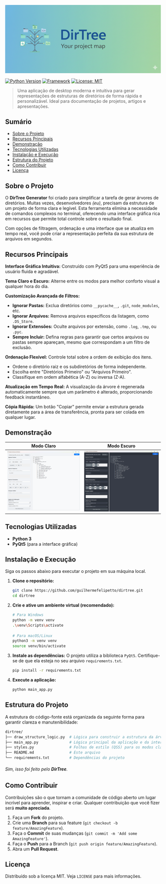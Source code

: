 ![logo-banner.png](imagens/logo-banner.png)

[![Python Version](https://img.shields.io/badge/python-3.12%2B-blue.svg)](https://www.python.org/downloads/)
[![Framework](https://img.shields.io/badge/Framework-PyQt5-green.svg)](https://riverbankcomputing.com/software/pyqt/)
[![License: MIT](https://img.shields.io/badge/License-MIT-yellow.svg)](https://opensource.org/licenses/MIT)

> Uma aplicação de desktop moderna e intuitiva para gerar representações de estruturas de diretórios de forma rápida e personalizável. Ideal para documentação de projetos, artigos e apresentações.

## Sumário

- [Sobre o Projeto](#sobre-o-projeto)
- [Recursos Principais](#recursos-principais)
- [Demonstração](#demonstração)
- [Tecnologias Utilizadas](#tecnologias-utilizadas)
- [Instalação e Execução](#instalação-e-execução)
- [Estrutura do Projeto](#estrutura-do-projeto)
- [Como Contribuir](#como-contribuir)
- [Licença](#licença)

## Sobre o Projeto

O **DirTree Generator** foi criado para simplificar a tarefa de gerar árvores de diretórios. Muitas vezes, desenvolvedores _(eu)_, precisam da estrutura de um projeto de forma clara e legível. Esta ferramenta elimina a necessidade de comandos complexos no terminal, oferecendo uma interface gráfica rica em recursos que permite total controle sobre o resultado final.

Com opções de filtragem, ordenação e uma interface que se atualiza em tempo real, você pode criar a representação perfeita da sua estrutura de arquivos em segundos.

## Recursos Principais

**Interface Gráfica Intuitiva:** Construído com PyQt5 para uma experiência de usuário fluida e agradável.

**Tema Claro e Escuro:** Alterne entre os modos para melhor conforto visual a qualquer hora do dia.

**Customização Avançada de Filtros:**
- **Ignorar Pastas:** Exclua diretórios como `__pycache__`, `.git`, `node_modules`, etc.
- **Ignorar Arquivos:** Remova arquivos específicos da listagem, como `.DS_Store`.
- **Ignorar Extensões:** Oculte arquivos por extensão, como `.log`, `.tmp`, ou `.pyc`.
- **Sempre Incluir:** Defina regras para garantir que certos arquivos ou pastas sempre apareçam, mesmo que correspondam a um filtro de exclusão.

**Ordenação Flexível:** Controle total sobre a ordem de exibição dos itens.
- Ordene o diretório raiz e os subdiretórios de forma independente.
- Escolha entre "Diretórios Primeiro" ou "Arquivos Primeiro".
- Classifique em ordem alfabética (A-Z) ou inversa (Z-A).

**Atualização em Tempo Real:** A visualização da árvore é regenerada automaticamente sempre que um parâmetro é alterado, proporcionando feedback instantâneo.

**Cópia Rápida:** Um botão "Copiar" permite enviar a estrutura gerada diretamente para a área de transferência, pronta para ser colada em qualquer lugar.

## Demonstração

| Modo Claro | Modo Escuro |
| :---: | :---: |
| *![Screenshot do Modo Claro](imagens/modo_claro.png)* | *![Screenshot do Modo Escuro](imagens/modo_escuro.png)* |

## Tecnologias Utilizadas

- **Python 3**
- **PyQt5** (para a interface gráfica)

## Instalação e Execução

Siga os passos abaixo para executar o projeto em sua máquina local.

1.  **Clone o repositório:**
    ```bash
    git clone https://github.com/guilhermefelipetto/dirtree.git
    cd dirtree
    ```

2.  **Crie e ative um ambiente virtual (recomendado):**
    ```bash
    # Para Windows
    python -m venv venv
    .\venv\Scripts\activate

    # Para macOS/Linux
    python3 -m venv venv
    source venv/bin/activate
    ```

3.  **Instale as dependências:**
    O projeto utiliza a biblioteca `PyQt5`. Certifique-se de que ela esteja no seu arquivo `requirements.txt`.
    ```bash
    pip install -r requirements.txt
    ```

4.  **Execute a aplicação:**
    ```bash
    python main_app.py
    ```

## Estrutura do Projeto

A estrutura do código-fonte está organizada da seguinte forma para garantir clareza e manutenibilidade:

```bash
dirtree/
├── draw_structure_logic.py  # Lógica para construir a estrutura da árvore
├── main_app.py              # Lógica principal da aplicação e da interface gráfica
├── styles.py                # Folhas de estilo (QSS) para os modos claro e escuro
├── README.md                # Este arquivo
└── requirements.txt         # Dependências do projeto
```
###### _Sim, isso foi feito pelo **DirTree**._

## Como Contribuir

Contribuições são o que tornam a comunidade de código aberto um lugar incrível para aprender, inspirar e criar. Qualquer contribuição que você fizer será **muito apreciada**.

1.  Faça um **Fork** do projeto.
2.  Crie uma **Branch** para sua feature (`git checkout -b feature/AmazingFeature`).
3.  Faça o **Commit** de suas mudanças (`git commit -m 'Add some AmazingFeature'`).
4.  Faça o **Push** para a Branch (`git push origin feature/AmazingFeature`).
5.  Abra um **Pull Request**.

## Licença

Distribuído sob a licença MIT. Veja `LICENSE` para mais informações.
